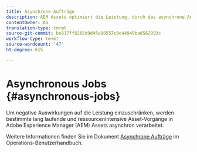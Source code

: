 ```yaml
---
title: Asynchrone Aufträge
description: AEM Assets optimiert die Leistung, durch das asynchrone Ausführen ressourcenintensiver Vorgänge.
contentOwner: AG
translation-type: tm+mt
source-git-commit: be817ff8265d9d45a80557c0e44949ba6562993c
workflow-type: tm+mt
source-wordcount: '47'
ht-degree: 61%

---
```



# Asynchronous Jobs {#asynchronous-jobs}

Um negative Auswirkungen auf die Leistung einzuschränken, werden bestimmte lang laufende und ressourcenintensive Asset-Vorgänge in Adobe Experience Manager (AEM) Assets asynchron verarbeitet.

Weitere Informationen finden Sie im Dokument [Asynchrone Aufträge](/help/operations/asynchronous-jobs.md) im Operations-Benutzerhandbuch.
